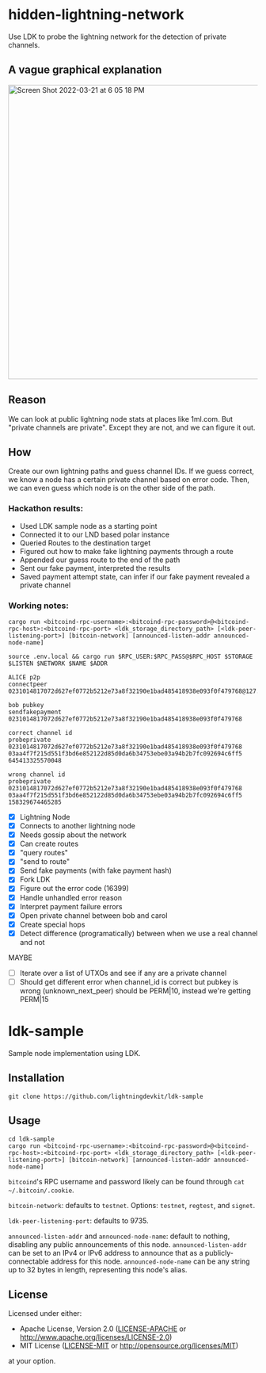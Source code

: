 # hidden-lightning-network

Use LDK to probe the lightning network for the detection of private channels. 

## A vague graphical explanation

<img width="594" alt="Screen Shot 2022-03-21 at 6 05 18 PM" src="https://user-images.githubusercontent.com/543668/159377381-b325476d-7380-432d-afb5-bd1a40e3ef10.png">


## Reason

We can look at public lightning node stats at places like 1ml.com. But "private channels are private". Except they are not, and we can figure it out.

## How 

Create our own lightning paths and guess channel IDs. If we guess correct, we know a node has a certain private channel based on error code. Then, we can even guess which node is on the other side of the path.

### Hackathon results: 

- Used LDK sample node as a starting point
- Connected it to our LND based polar instance
- Queried Routes to the destination target
- Figured out how to make fake lightning payments through a route
- Appended our guess route to the end of the path
- Sent our fake payment, interpreted the results
- Saved payment attempt state, can infer if our fake payment revealed a private channel


### Working notes:

```
cargo run <bitcoind-rpc-username>:<bitcoind-rpc-password>@<bitcoind-rpc-host>:<bitcoind-rpc-port> <ldk_storage_directory_path> [<ldk-peer-listening-port>] [bitcoin-network] [announced-listen-addr announced-node-name]
```

```
source .env.local && cargo run $RPC_USER:$RPC_PASS@$RPC_HOST $STORAGE $LISTEN $NETWORK $NAME $ADDR
```

```
ALICE p2p
connectpeer 0231014817072d627ef0772b5212e73a8f32190e1bad485418938e093f0f479768@127.0.0.1:9735

bob pubkey
sendfakepayment 0231014817072d627ef0772b5212e73a8f32190e1bad485418938e093f0f479768

correct channel id
probeprivate 0231014817072d627ef0772b5212e73a8f32190e1bad485418938e093f0f479768 03aa4f7f215d551f3bd6e852122d85d0da6b34753ebe03a94b2b7fc092694c6ff5 645413325570048

wrong channel id
probeprivate 0231014817072d627ef0772b5212e73a8f32190e1bad485418938e093f0f479768 03aa4f7f215d551f3bd6e852122d85d0da6b34753ebe03a94b2b7fc092694c6ff5 158329674465285
```

- [x] Lightning Node
- [x] Connects to another lightning node
- [x] Needs gossip about the network
- [x] Can create routes
- [x] "query routes"
- [x] "send to route"
- [x] Send fake payments (with fake payment hash)
- [x] Fork LDK
- [x] Figure out the error code (16399)
- [x] Handle unhandled error reason
- [x] Interpret payment failure errors
- [x] Open private channel between bob and carol
- [x] Create special hops
- [x] Detect difference (programatically) between when we use a real channel and not

MAYBE
- [ ] Iterate over a list of UTXOs and see if any are a private channel
- [ ] Should get different error when channel_id is correct but pubkey is wrong (unknown_next_peer)
      should be PERM|10, instead we're getting PERM|15

# ldk-sample
Sample node implementation using LDK.

## Installation
```
git clone https://github.com/lightningdevkit/ldk-sample
```

## Usage
```
cd ldk-sample
cargo run <bitcoind-rpc-username>:<bitcoind-rpc-password>@<bitcoind-rpc-host>:<bitcoind-rpc-port> <ldk_storage_directory_path> [<ldk-peer-listening-port>] [bitcoin-network] [announced-listen-addr announced-node-name]
```
`bitcoind`'s RPC username and password likely can be found through `cat ~/.bitcoin/.cookie`.

`bitcoin-network`: defaults to `testnet`. Options: `testnet`, `regtest`, and `signet`.

`ldk-peer-listening-port`: defaults to 9735.

`announced-listen-addr` and `announced-node-name`: default to nothing, disabling any public announcements of this node.
`announced-listen-addr` can be set to an IPv4 or IPv6 address to announce that as a publicly-connectable address for this node.
`announced-node-name` can be any string up to 32 bytes in length, representing this node's alias.

## License

Licensed under either:

 * Apache License, Version 2.0 ([LICENSE-APACHE](LICENSE-APACHE) or http://www.apache.org/licenses/LICENSE-2.0)
 * MIT License ([LICENSE-MIT](LICENSE-MIT) or http://opensource.org/licenses/MIT)

at your option.

